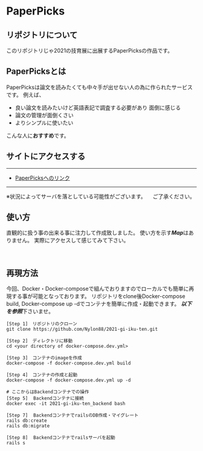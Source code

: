 # PaperPicks


## リポジトリについて
このリポジトリじゃ2021の技育展に出展するPaperPicksの作品です。

## PaperPicksとは
PaperPicksは論文を読みたくても中々手が出せない人の為に作られたサービスです。
例えば、
- 良い論文を読みたいけど英語表記で調査する必要があり
面倒に感じる
- 論文の管理が面倒くさい
- よりシンプルに使いたい

こんな人に**おすすめ**です。  

## サイトにアクセスする
*** 
- [PaperPicksへのリンク](https://paperpicks.jp)
***
※状況によってサーバを落としている可能性がございます。
　ご了承ください。
<br>

## 使い方
直観的に扱う事の出来る事に注力して作成致しました。
使い方を示す***Map***はありません。
実際にアクセスして感じてみて下さい。

<br>

## 再現方法
今回、Docker・Docker-composeで組んでおりますのでローカルでも簡単に再現する事が可能となっております。
リポジトリをclone後Docker-compose build, Docker-compose up -dでコンテナを簡単に作成・起動できます。
***以下を参照***下さいませ。
```
[Step 1]　リポジトリのクローン
git clone https://github.com/Nylon88/2021-gi-iku-ten.git

[Step 2]　ディレクトリに移動
cd <your directory of docker-compose.dev.yml>

[Step 3]　コンテナのimageを作成
docker-compose -f docker-compose.dev.yml build

[Step 4]　コンテナの作成と起動
docker-compose -f docker-compose.dev.yml up -d

# ここからはBackendコンテナでの操作
[Step 5]  Backendコンテナに接続
docker exec -it 2021-gi-iku-ten_backend bash

[Step 7]  BackendコンテナでrailsのDB作成・マイグレート
rails db:create
rails db:migrate

[Step 8]  Backendコンテナでrailsサーバを起動
rails s

```


